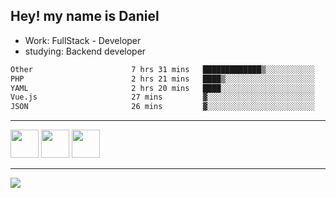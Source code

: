 ## Hey! my name is Daniel

- Work: FullStack - Developer
- studying: Backend developer

<!--START_SECTION:waka-->

```txt
Other                      7 hrs 31 mins   █████████████▒░░░░░░░░░░░   53.33 %
PHP                        2 hrs 21 mins   ████▒░░░░░░░░░░░░░░░░░░░░   16.69 %
YAML                       2 hrs 20 mins   ████░░░░░░░░░░░░░░░░░░░░░   16.63 %
Vue.js                     27 mins         ▓░░░░░░░░░░░░░░░░░░░░░░░░   03.21 %
JSON                       26 mins         ▓░░░░░░░░░░░░░░░░░░░░░░░░   03.18 %
```

<!--END_SECTION:waka-->
    

<hr>
<div>
    <img height="45" src="https://img.icons8.com/color/48/000000/nodejs.png"/>
    <img height="45" src="https://www.vectorlogo.zone/logos/golang/golang-ar21.svg">
    <img height="45" src="https://www.vectorlogo.zone/logos/nestjs/nestjs-icon.svg">
</div>
<hr>
<div>
    <a href="https://www.linkedin.com/in/daniel-lucas-bb7b82193/" target="_blank">
        <img src="https://img.shields.io/badge/LinkedIn-0077B5?style=for-the-badge&logo=linkedin&logoColor=white">
    </a>
</div>
